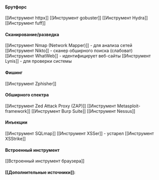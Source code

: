 #### Брутфорс
[[Инструмент httpx]]
[[Инструмент gobuster]]
[[Инструмент Hydra]]
[[Инструмент fuff]]
#### Сканирование/разведка
[[Инструмент Nmap (Network Mapper)]] - для анализа сетей
[[Инструмент Nikto]] - сканер обширного поиска (слабоват)
[[Инструмент WhatWeb]] - идентифицирует веб-сайты
[[Инструмент Lynis]] - для проверки системы 

#### Фишинг
[[Инструмент Zphisher]]

#### Обширного спектра
[[Инструмент Zed Attack Proxy (ZAP)]]
[[Инструмент Metasploit-framework]]
[[Инструмент Burp Suite]]
[[Инструмент Nessus]]

#### Инъекции
[[Инструмент SQLmap]]
[[Инструмент XSSer]] - устарел
[[Инструмент XSStrike]]

#### Встроенный инструмент 
[[Встроенный инструмент браузера]]

#### [[Дополнительные источники]]: 

